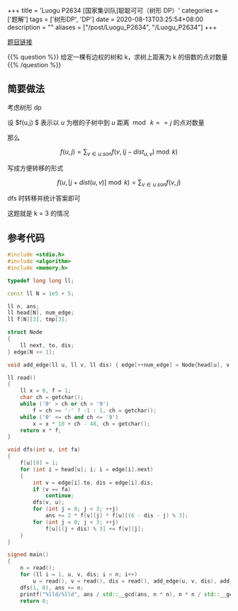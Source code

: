 +++
title = 'Luogu P2634 [国家集训队]聪聪可可（树形 DP）'
categories = ['题解']
tags = ['树形DP', 'DP']
date = 2020-08-13T03:25:54+08:00
description = ""
aliases = ["/post/Luogu_P2634", "/Luogu_P2634"]
+++

[题目链接](https://www.luogu.com.cn/problem/P2634)

{{% question %}}
给定一棵有边权的树和 k，求树上距离为 k 的倍数的点对数量
{{% /question %}}

<!--more-->

## 简要做法

考虑树形 dp

设 $f(u,j) $ 表示以 $u$ 为根的子树中到 $u$ 距离 $\bmod \ k == j$ 的点对数量

那么

$$f(u,j) = \sum_{v \in u.son} f(v,(j-dist_{u,v}) \bmod k)$$

写成方便转移的形式

$$f(u,[j+dist(u,v)] \bmod k) = \sum_{v \in u.son} f(v,j)$$

dfs 时转移并统计答案即可

这题就是 k = 3 的情况

## 参考代码

```cpp
#include <stdio.h>
#include <algorithm>
#include <memory.h>

typedef long long ll;

const ll N = 1e5 + 5;

ll n, ans;
ll head[N], num_edge;
ll f[N][3], tmp[3];

struct Node
{
    ll next, to, dis;
} edge[N << 1];

void add_edge(ll u, ll v, ll dis) { edge[++num_edge] = Node{head[u], v, dis % 3}, head[u] = num_edge; }

ll read()
{
    ll x = 0, f = 1;
    char ch = getchar();
    while ('0' > ch or ch > '9')
        f = ch == '-' ? -1 : 1, ch = getchar();
    while ('0' <= ch and ch <= '9')
        x = x * 10 + ch - 48, ch = getchar();
    return x * f;
}

void dfs(int u, int fa)
{
    f[u][0] = 1;
    for (int i = head[u]; i; i = edge[i].next)
    {
        int v = edge[i].to, dis = edge[i].dis;
        if (v == fa)
            continue;
        dfs(v, u);
        for (int j = 0; j < 3; ++j)
            ans += 2 * f[v][j] * f[u][(6 - dis - j) % 3];
        for (int j = 0; j < 3; ++j)
            f[u][(j + dis) % 3] += f[v][j];
    }
}

signed main()
{
    n = read();
    for (ll i = 1, u, v, dis; i < n; i++)
        u = read(), v = read(), dis = read(), add_edge(u, v, dis), add_edge(v, u, dis);
    dfs(1, 0), ans += n;
    printf("%lld/%lld", ans / std::__gcd(ans, n * n), n * n / std::__gcd(ans, n * n));
    return 0;
```
